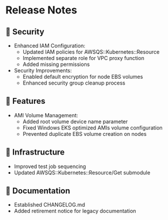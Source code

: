 # Release Notes

## 🔐 Security
- Enhanced IAM Configuration:
  - Updated IAM policies for AWSQS::Kubernetes::Resource
  - Implemented separate role for VPC proxy function
  - Added missing permissions
- Security Improvements:
  - Enabled default encryption for node EBS volumes
  - Enhanced security group cleanup process

## 🚀 Features
- AMI Volume Management:
  - Added root volume device name parameter
  - Fixed Windows EKS optimized AMIs volume configuration
  - Prevented duplicate EBS volume creation on nodes

## 🔄 Infrastructure
- Improved test job sequencing
- Updated AWSQS::Kubernetes::Resource/Get submodule

## 📝 Documentation
- Established CHANGELOG.md
- Added retirement notice for legacy documentation


